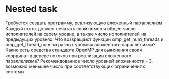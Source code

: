 # Nested task
Требуется создать программу, реализующую вложенный параллелизм. Каждый поток должен печатать свой номер и общее число исполнителей на своём уровне, а также число исполнителей на предыдущих уровнях. Что возвращают функции omp_get_num_threads и omp_get_thread_num на разных уровнях вложенного параллелизма? Какие есть средства стандарта OpenMP для выяснения своих координат в дереве потоков при реализации вложенного параллелизма? Рекомендованное число уровней вложенности - 3, возможно меньшее число при соответствующих ограничениях системы.